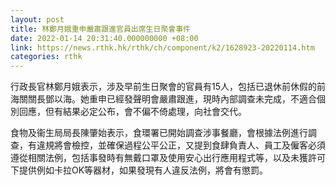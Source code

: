 ```yaml
---
layout: post
title: 林鄭月娥重申嚴肅跟進官員出席生日聚會事件
date: 2022-01-14 20:31:40.000000000 +08:00
link: https://news.rthk.hk/rthk/ch/component/k2/1628923-20220114.htm
categories: rthk
---
```


行政長官林鄭月娥表示，涉及早前生日聚會的官員有15人，包括已退休前休假的前海關關長鄧以海。她重申已經發聲明會嚴肅跟進，現時內部調查未完成，不適合個別回應，但有結果必定公布，會不偏不倚處理，向社會交代。

食物及衞生局局長陳肇始表示，食環署已開始調查涉事餐廳，會根據法例進行調查，有違規將會檢控，並確保過程公平公正，又提到食肆負責人、員工及僱客必須遵從相關法例，包括事發時有無戴口罩及使用安心出行應用程式等，以及未獲許可下提供例如卡拉OK等器材，如果發現有人違反法例，將會有懲罰。
